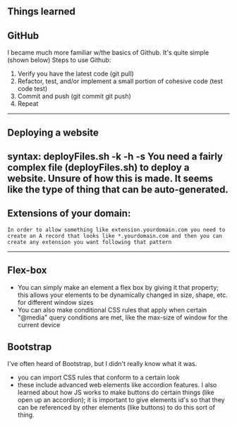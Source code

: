 Things learned
---------------------------------------


GitHub
---------------------------------------
I became much more familiar w/the basics of Github. It's quite simple (shown below)
Steps to use Github:
1) Verify you have the latest code (git pull)
2) Refactor, test, and/or implement a small portion of cohesive code (test code test)
3) Commit and push (git commit git push)
4) Repeat

---------------------------------------
Deploying a website
---------------------------------------
syntax: deployFiles.sh -k <pem key file> -h <hostname> -s <service>
You need a fairly complex file (deployFiles.sh) to deploy a website. Unsure of how this is made. It seems like the type of thing that can be auto-generated.
---------------------------------------

Extensions of your domain:
---------------------------------------
    In order to allow something like extension.yourdomain.com you need to create an A record that looks like *.yourdomain.com and then you can create any extension you want following that pattern

---------------------------------------


Flex-box
---------------------------------------
- You can simply make an element a flex box by giving it that property; this allows your elements to be dynamically changed in size, shape, etc. for different window sizes
- You can also make conditional CSS rules that apply when certain "@media" query conditions are met, like the max-size of window for the current device

Bootstrap
---------------------------------------
I've often heard of Bootstrap, but I didn't really know what it was.
- you can import CSS rules that conform to a certain look
- these include advanced web elements like accordion features. I also learned about how JS works to make buttons do certain things (like open up an accordion); it is important to give elements id's so that they can be referenced by other elements (like buttons) to do this sort of thing.